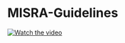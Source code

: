 # MISRA-Guidelines
[![Watch the video](https://img.youtube.com/vi/8ajdW1948aU/maxresdefault.jpg)]([https://youtube.com/shorts/8ajdW1948aU](https://youtube.com/shorts/xRJo3KUw5rk))

